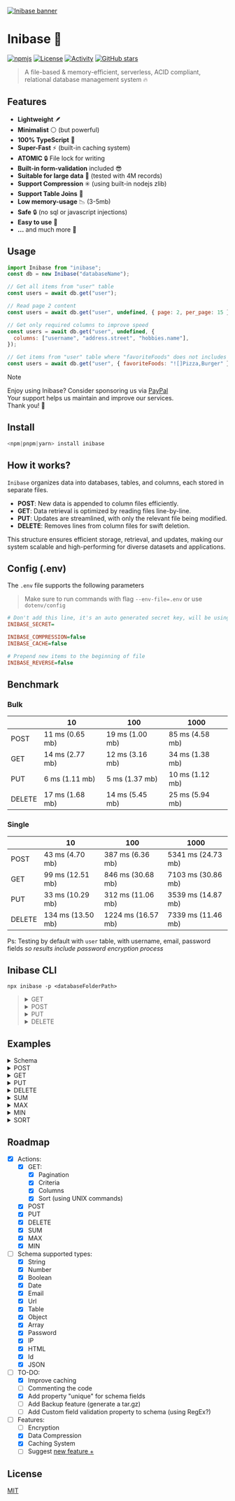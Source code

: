 [![Inibase banner](./.github/assets/banner.jpg)](https://github.com/inicontent/inibase)

# Inibase :pencil:

[![npmjs](https://img.shields.io/npm/dm/inibase.svg?style=flat)](https://www.npmjs.org/package/inibase) [![License](https://img.shields.io/github/license/inicontent/inibase.svg?style=flat&colorA=18181B&colorB=28CF8D)](./LICENSE) [![Activity](https://img.shields.io/github/commit-activity/m/inicontent/inibase)](https://github.com/inicontent/inibase/pulse) [![GitHub stars](https://img.shields.io/github/stars/inicontent/inibase?style=social)](https://github.com/inicontent/inibase)

> A file-based & memory-efficient, serverless, ACID compliant, relational database management system :fire:

## Features

- **Lightweight** 🪶
- **Minimalist** :white_circle: (but powerful)
- **100% TypeScript** :large_blue_diamond:
- **Super-Fast** :zap: (built-in caching system)
- **ATOMIC** :lock: File lock for writing
- **Built-in form-validation** included :sunglasses:
- **Suitable for large data** :page_with_curl: (tested with 4M records)
- **Support Compression** :eight_spoked_asterisk: (using built-in nodejs zlib)
- **Support Table Joins** :link:
- **Low memory-usage** :chart_with_downwards_trend: (3-5mb)
- **Safe** :lock: (no sql or javascript injections)
- **Easy to use** :bread:
- **...** and much more :rocket:

## Usage

```js
import Inibase from "inibase";
const db = new Inibase("databaseName");

// Get all items from "user" table
const users = await db.get("user");

// Read page 2 content
const users = await db.get("user", undefined, { page: 2, per_page: 15 });

// Get only required columns to improve speed
const users = await db.get("user", undefined, {
  columns: ["username", "address.street", "hobbies.name"],
});

// Get items from "user" table where "favoriteFoods" does not includes "Pizza" or "Burger"
const users = await db.get("user", { favoriteFoods: "![]Pizza,Burger" });
```
> [!NOTE]
> Enjoy using Inibase? Consider sponsoring us via [PayPal](https://paypal.me/KarimAmahtil) <br>
> Your support helps us maintain and improve our services. <br>
> Thank you! 🫰

## Install

```js
<npm|pnpm|yarn> install inibase
```

## How it works?

`Inibase` organizes data into databases, tables, and columns, each stored in separate files. 

- **POST**: New data is appended to column files efficiently.
- **GET**: Data retrieval is optimized by reading files line-by-line.
- **PUT**: Updates are streamlined, with only the relevant file being modified.
- **DELETE**: Removes lines from column files for swift deletion.

This structure ensures efficient storage, retrieval, and updates, making our system scalable and high-performing for diverse datasets and applications.

## Config (.env)

The `.env` file supports the following parameters
> Make sure to run commands with flag `--env-file=.env` or use `dotenv/config`

```ini
# Don't add this line, it's an auto generated secret key, will be using for encrypting the IDs
INIBASE_SECRET=

INIBASE_COMPRESSION=false
INIBASE_CACHE=false

# Prepend new items to the beginning of file
INIBASE_REVERSE=false
```

## Benchmark

### Bulk

|        | 10              | 100             | 1000            |
|--------|-----------------|-----------------|-----------------|
| POST   | 11 ms (0.65 mb) | 19 ms (1.00 mb) | 85 ms (4.58 mb) |
| GET    | 14 ms (2.77 mb) | 12 ms (3.16 mb) | 34 ms (1.38 mb) |
| PUT    | 6 ms (1.11 mb)  | 5 ms (1.37 mb)  | 10 ms (1.12 mb) |
| DELETE | 17 ms (1.68 mb) | 14 ms (5.45 mb) | 25 ms (5.94 mb) |

### Single

|        | 10                | 100                | 1000               |
|--------|-------------------|--------------------|--------------------|
| POST   | 43 ms (4.70 mb)   | 387 ms (6.36 mb)   | 5341 ms (24.73 mb) |
| GET    | 99 ms (12.51 mb)  | 846 ms (30.68 mb)  | 7103 ms (30.86 mb) |
| PUT    | 33 ms (10.29 mb)  | 312 ms (11.06 mb)  | 3539 ms (14.87 mb) |
| DELETE | 134 ms (13.50 mb) | 1224 ms (16.57 mb) | 7339 ms (11.46 mb) |

Ps: Testing by default with `user` table, with username, email, password fields _so results include password encryption process_

## Inibase CLI

```shell
npx inibase -p <databaseFolderPath>
```

<blockquote>
<details>
<summary>GET</summary>

```shell 
get <tableName> -w <ID|LineNumber|Criteria> -p <pageNumber> -l <perPage> -c <columnName1>  -c <columnName2>
```
</details>

<details>
<summary>POST</summary>

```shell 
post <tableName> -d <InisonStrigifedData>
```
</details>

<details>
<summary>PUT</summary>

```shell 
put <tableName> -d <InisonStrigifedData> -w <ID|LineNumber|Criteria>
```
</details>

<details>
<summary>DELETE</summary>

```shell 
delete <tableName> -w <ID|LineNumber|Criteria>
```
</details>
</blockquote>

## Examples

<details>
<summary>Schema</summary>
<blockquote>

<details>
<summary>Create Schema</summary>
<blockquote>

<details>
<summary>Using schema.json file</summary>
<blockquote>
Inside the table folder

1. Create empty folders `.cache` `.tmp`
2. Create `schema.json` file

```jsonc
[
  {
    // Give a unique ID number for each field
    "id": 1,
    "key": "username",
    "type": "string"
  },
  {
    "id": 2,
    "key": "email",
    "type": "email"
  },
]
```
</blockquote>
</details>

<details>
<summary>Using built-in function</summary>
<blockquote>

```js
import Inibase from "inibase";
const db = new Inibase("/databaseName");

const userSchema = [
  {
    key: "username",
    type: "string",
    required: true,
  },
  {
    key: "email",
    type: "string",
    required: true,
  },
  {
    key: "age",
    type: "number",
    required: true,
  },
  {
    key: "isActive",
    type: "boolean",
    // required: false
  },
  {
    key: "hobbies",
    type: "array",
    children: [
      {
        key: "name",
        type: "string",
        // required: false
      },
      {
        key: "level",
        type: "string",
        // required: false
      },
    ],
  },
  {
    key: "favoriteFoods",
    type: "array",
    children: "string",
    // required: false
  },
  {
    key: "address",
    type: "object",
    children: [
      {
        key: "street",
        type: "string",
        // required: false
      },
      {
        key: "city",
        type: "string",
        // required: false
      },
      {
        key: "country",
        type: "string",
        // required: false
      },
    ],
  },
];

await db.setTableSchema("user", userSchema);
```
</blockquote>
</details>

</blockquote>
</details>

<details>
<summary>Add field</summary>
<blockquote>

```js
import Inibase from "inibase";
const db = new Inibase("/databaseName");

const userSchema = await db.getTableSchema("user");
const newUserSchema = [...userSchema, {key: "phone2", type: "number", required: false}];

await db.setTableSchema("user", newUserSchema);
```
</blockquote>
</details>

<details>
<summary>Update field</summary>
<blockquote>

```js
import Inibase from "inibase";
import { setField } from "inibase/utils";

const db = new Inibase("/databaseName");

const userSchema = await db.getTableSchema("user");
setField("username", userSchema, {key: "full_name"});
await db.setTableSchema("user", newUserSchema);
```
</blockquote>
</details>

<details>
<summary>Join Tables</summary>
<blockquote>

```js
import Inibase from "inibase";
const db = new Inibase("/databaseName");

const productSchema = [
  {
    key: "title",
    type: "string",
    required: true,
  },
  {
    key: "price",
    type: "number",
  },
  {
    key: "createdBy",
    type: "table",
    table: "user",
    required: true,
  },
];

await db.setTableSchema("product", productSchema);

const productData = [
  {
    title: "Product 1",
    price: 16,
    createdBy: "1d88385d4b1581f8fb059334dec30f4c",
  },
  {
    title: "Product 2",
    price: 10,
    createdBy: "5011c230aa44481bf7e8dcfe0710474f",
  },
];

const product = await db.post("product", productData);
// [
//   {
//     "id": "1d88385d4b1581f8fb059334dec30f4c",
//     "title": "Product 1",
//     "price": 16,
//     "createdBy": {
//       "id": "1d88385d4b1581f8fb059334dec30f4c",
//       "username": "user1",
//       "email": "user1@example.com",
//       ...
//     }
//   },
//   {
//     "id": "5011c230aa44481bf7e8dcfe0710474f",
//     "title": "Product 2",
//     "price": 10,
//     "createdBy": {
//       "id": "5011c230aa44481bf7e8dcfe0710474f",
//       "username": "user2",
//       ...
//     }
//   }
// ]
```
</blockquote>
</details>

</blockquote>
</details>

<details>
<summary>POST</summary>
<blockquote>

```js
import Inibase from "inibase";
const db = new Inibase("/databaseName");

const userData = [
  {
    username: "user1",
    email: "user1@example.com",
    age: 25,
    isActive: true,
    hobbies: [
      { name: "Reading", level: "Intermediate" },
      { name: "Cooking", level: "Beginner" },
    ],
    favoriteFoods: ["Pizza", "Sushi", "Chocolate"],
    address: {
      street: "123 Main St",
      city: "Exampleville",
      country: "Sampleland",
    },
  },
  {
    username: "user2",
    email: "user2@example.com",
    age: 30,
    isActive: false,
    hobbies: [
      { name: "Gardening", level: "Advanced" },
      { name: "Photography", level: "Intermediate" },
    ],
    favoriteFoods: ["Burgers", null, "Salad"],
    address: {
      street: "456 Elm Rd",
      city: "Testington",
      country: "Demo Country",
    },
  },
];

const users = await db.post("user", userData);
// [
//   {
//     "id": "1d88385d4b1581f8fb059334dec30f4c",
//     "username": "user1",
//     "email": "user1@example.com",
//     "age": 25,
//     "isActive": true,
//     "hobbies": {
//       "name": [
//         "Reading",
//         "Cooking"
//       ],
//       "level": [
//         "Intermediate",
//         "Beginner"
//       ]
//     },
//     "favoriteFoods": [
//       "Pizza",
//       "Sushi",
//       "Chocolate"
//     ],
//     "address": {
//       "street": "123 Main St",
//       "city": "Exampleville",
//       "country": "Sampleland"
//     }
//   },
//   {
//     "id": "5011c230aa44481bf7e8dcfe0710474f",
//     "username": "user2",
//     ...
//   },
//   ...
// ]
```

</blockquote>
</details>

<details>
<summary>GET</summary>
<blockquote>

<details>
<summary>GET by ID</summary>
<blockquote>

```js
import Inibase from "inibase";
const db = new Inibase("/databaseName");

const user = await db.get("user", "1d88385d4b1581f8fb059334dec30f4c");
// {
//     "id": "1d88385d4b1581f8fb059334dec30f4c",
//     "username": "user1",
//     "email": "user1@example.com",
//     "age": 25,
//     "isActive": true,
//     "hobbies": {
//         "name": [
//             "Reading",
//             "Cooking"
//         ],
//         "level": [
//             "Intermediate",
//             "Beginner"
//         ]
//     },
//     "favoriteFoods": [
//         "Pizza",
//         "Sushi",
//         "Chocolate"
//     ],
//     "address": {
//         "street": "123 Main St",
//         "city": "Exampleville",
//         "country": "Sampleland"
//     }
// }
```
</blockquote>
</details>

<details>
<summary>GET by criteria</summary>
<blockquote>

```js
import Inibase from "inibase";
const db = new Inibase("/databaseName");

const users = await db.get("user", { favoriteFoods: "[]Pizza" });
// [
//   {
//     "id": "1d88385d4b1581f8fb059334dec30f4c",
//     "username": "user1",
//     "email": "user1@example.com",
//     "age": 25,
//     "isActive": true,
//     "hobbies": {
//       "name": [
//         "Reading",
//         "Cooking"
//       ],
//       "level": [
//         "Intermediate",
//         "Beginner"
//       ]
//     },
//     "favoriteFoods": [
//       "Pizza",
//       "Sushi",
//       "Chocolate"
//     ],
//     "address": {
//       "street": "123 Main St",
//       "city": "Exampleville",
//       "country": "Sampleland"
//     }
//   },
//   ...
// ]
```
</blockquote>
</details>

<details>
<summary>GET with columns</summary>
<blockquote>

```js
import Inibase from "inibase";
const db = new Inibase("/databaseName");

// Get all "user" columns except "username" & "address.street"
const users = await db.get("user", undefined, {
  columns: ["!username", "!address.street"],
});
```
</blockquote>
</details>

</blockquote>
</details>

<details>
<summary>PUT</summary>
<blockquote>

```js
import Inibase from "inibase";
const db = new Inibase("/databaseName");

// set "isActive" to "false" for all items in table "user"
await db.put("user", { isActive: false });

// set "isActive" to "true" for specific "user" by id
await db.put("user", { isActive: false }, "1d88385d4b1581f8fb059334dec30f4c");

// set "isActive" to "true" in table "user" by criteria (where "isActive" is equal to "true")
await db.put("user", { isActive: false }, { isActive: true });
```
</blockquote>
</details>

<details>
<summary>DELETE</summary>
<blockquote>

```js
import Inibase from "inibase";
const db = new Inibase("/databaseName");

// delete all items in "user" table
await db.delete("user");

// delete a specific "user" by id
await db.put("user", "1d88385d4b1581f8fb059334dec30f4c");

// delete "user" by criteria (where "isActive" is equal to "false")
await db.put("user", { isActive: false });
```
</blockquote>
</details>

<details>
<summary>SUM</summary>
<blockquote>

```js
import Inibase from "inibase";
const db = new Inibase("/databaseName");

// get the sum of column "age" in "user" table
await db.sum("user", "age");

// get the sum of column "age" by criteria (where "isActive" is equal to "false") in "user" table
await db.sum("user", ["age", ...], { isActive: false });
```
</blockquote>
</details>

<details>
<summary>MAX</summary>
<blockquote>

```js
import Inibase from "inibase";
const db = new Inibase("/databaseName");

// get the biggest number of column "age" in "user" table
await db.max("user", "age");

// get the biggest number of column "age" by criteria (where "isActive" is equal to "false") in "user" table
await db.max("user", ["age", ...], { isActive: false });
```
</blockquote>
</details>

<details>
<summary>MIN</summary>
<blockquote>

```js
import Inibase from "inibase";
const db = new Inibase("/databaseName");

// get the smallest number of column "age" in "user" table
await db.min("user", "age");

// get the smallest number of column "age" by criteria (where "isActive" is equal to "false") in "user" table
await db.min("user", ["age", ...], { isActive: false });
```
</blockquote>
</details>

<details>
<summary>SORT</summary>
<blockquote>

```js
import Inibase from "inibase";
const db = new Inibase("/databaseName");

// order users by the age column
await db.sort("user", "age");

// order users by the age and username columns
await db.sort("user", ["age","username"]);
await db.sort("user", {age: -1, username: "asc"});
```
</blockquote>
</details>

## Roadmap

- [x] Actions:
  - [x] GET:
    - [x] Pagination
    - [x] Criteria
    - [x] Columns
    - [x] Sort (using UNIX commands)
  - [x] POST
  - [x] PUT
  - [x] DELETE
  - [x] SUM
  - [x] MAX
  - [x] MIN
- [ ] Schema supported types:
  - [x] String
  - [x] Number
  - [x] Boolean
  - [x] Date
  - [x] Email
  - [x] Url
  - [x] Table
  - [x] Object
  - [x] Array
  - [x] Password
  - [x] IP
  - [x] HTML
  - [x] Id
  - [x] JSON
- [ ] TO-DO:
  - [x] Improve caching
  - [ ] Commenting the code
  - [x] Add property "unique" for schema fields
  - [ ] Add Backup feature (generate a tar.gz)
  - [ ] Add Custom field validation property to schema (using RegEx?)
- [ ] Features:
  - [ ] Encryption
  - [x] Data Compression
  - [x] Caching System
  - [ ] Suggest [new feature +](https://github.com/inicontent/inibase/discussions/new?category=ideas)

## License

[MIT](./LICENSE)